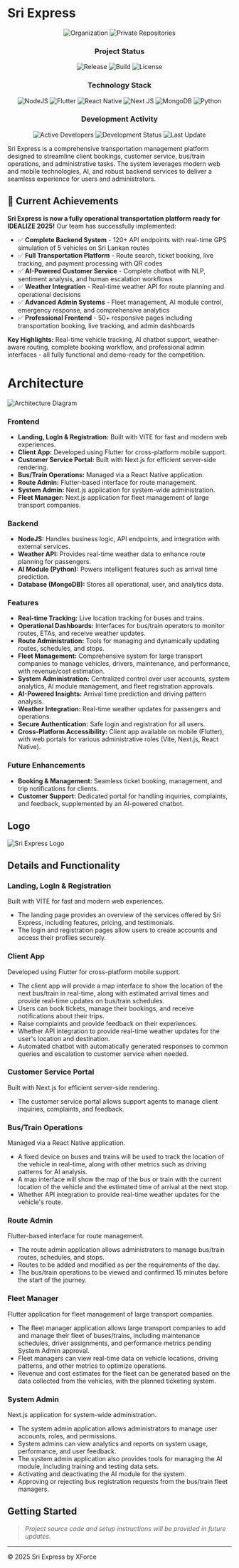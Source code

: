 # Sri Express

<div align="center">
  
![Organization](https://img.shields.io/badge/organization-Sri_Express-blue?style=for-the-badge&logo=github)
![Private Repositories](https://img.shields.io/badge/repositories-private-red?style=for-the-badge&logo=github)

### Project Status
![Release](https://img.shields.io/badge/release-v0.1.alpha-blue?style=flat-square)
![Build](https://img.shields.io/badge/build-passing-brightgreen?style=flat-square)
![License](https://img.shields.io/badge/license-proprietary-lightgrey?style=flat-square)
  
### Technology Stack
  
![NodeJS](https://img.shields.io/badge/node.js-%2343853D.svg?style=for-the-badge&logo=node.js&logoColor=white)
![Flutter](https://img.shields.io/badge/Flutter-%2302569B.svg?style=for-the-badge&logo=Flutter&logoColor=white)
![React Native](https://img.shields.io/badge/react_native-%2320232a.svg?style=for-the-badge&logo=react&logoColor=%2361DAFB)
![Next JS](https://img.shields.io/badge/Next-black?style=for-the-badge&logo=next.js&logoColor=white)
![MongoDB](https://img.shields.io/badge/MongoDB-%234ea94b.svg?style=for-the-badge&logo=mongodb&logoColor=white)
![Python](https://img.shields.io/badge/python-%2314354C.svg?style=for-the-badge&logo=python&logoColor=white)
  
### Development Activity
![Active Developers](https://img.shields.io/badge/active_developers-4+-orange?style=flat-square)
![Development Status](https://img.shields.io/badge/status-active_development-success?style=flat-square)
![Last Update](https://img.shields.io/badge/last_update-2025-informational?style=flat-square)
</div>

Sri Express is a comprehensive transportation management platform designed to streamline client bookings, customer service, bus/train operations, and administrative tasks. The system leverages modern web and mobile technologies, AI, and robust backend services to deliver a seamless experience for users and administrators.

## 🚀 Current Achievements

**Sri Express is now a fully operational transportation platform ready for IDEALIZE 2025!** Our team has successfully implemented:

- ✅ **Complete Backend System** - 120+ API endpoints with real-time GPS simulation of 5 vehicles on Sri Lankan routes
- ✅ **Full Transportation Platform** - Route search, ticket booking, live tracking, and payment processing with QR codes
- ✅ **AI-Powered Customer Service** - Complete chatbot with NLP, sentiment analysis, and human escalation workflows  
- ✅ **Weather Integration** - Real-time weather API for route planning and operational decisions
- ✅ **Advanced Admin Systems** - Fleet management, AI module control, emergency response, and comprehensive analytics
- ✅ **Professional Frontend** - 50+ responsive pages including transportation booking, live tracking, and admin dashboards

**Key Highlights:** Real-time vehicle tracking, AI chatbot support, weather-aware routing, complete booking workflow, and professional admin interfaces - all fully functional and demo-ready for the competition.

# Architecture

![Architecture Diagram](Architecture.png)

### Frontend

- **Landing, LogIn & Registration:** Built with VITE for fast and modern web experiences.
- **Client App:** Developed using Flutter for cross-platform mobile support.
- **Customer Service Portal:** Built with Next.js for efficient server-side rendering.
- **Bus/Train Operations:** Managed via a React Native application.
- **Route Admin:** Flutter-based interface for route management.
- **System Admin:** Next.js application for system-wide administration.
- **Fleet Manager:** Next.js application for fleet management of large transport companies.

### Backend

- **NodeJS:** Handles business logic, API endpoints, and integration with external services.
- **Weather API:** Provides real-time weather data to enhance route planning for passengers.
- **AI Module (Python):** Powers intelligent features such as arrival time prediction.
- **Database (MongoDB):** Stores all operational, user, and analytics data.

### Features
- **Real-time Tracking:** Live location tracking for buses and trains.
- **Operational Dashboards:** Interfaces for bus/train operators to monitor routes, ETAs, and receive weather updates.
- **Route Administration:** Tools for managing and dynamically updating routes, schedules, and stops.
- **Fleet Management:** Comprehensive system for large transport companies to manage vehicles, drivers, maintenance, and performance, with revenue/cost estimation.
- **System Administration:** Centralized control over user accounts, system analytics, AI module management, and fleet registration approvals.
- **AI-Powered Insights:** Arrival time prediction and driving pattern analysis.
- **Weather Integration:** Real-time weather updates for passengers and operations.
- **Secure Authentication:** Safe login and registration for all users.
- **Cross-Platform Accessibility:** Client app available on mobile (Flutter), with web portals for various administrative roles (Vite, Next.js, React Native).

### Future Enhancements
- **Booking & Management:** Seamless ticket booking, management, and trip notifications for clients.
- **Customer Support:** Dedicated portal for handling inquiries, complaints, and feedback, supplemented by an AI-powered chatbot.

## Logo

![Sri Express Logo](Logo.jpeg)

## Details and Functionality

### Landing, LogIn & Registration
Built with VITE for fast and modern web experiences.
- The landing page provides an overview of the services offered by Sri Express, including features, pricing, and testimonials.
- The login and registration pages allow users to create accounts and access their profiles securely.

### Client App
Developed using Flutter for cross-platform mobile support.
- The client app will provide a map interface to show the location of the next bus/train in real-time, along with estimated arrival times and provide real-time updates on bus/train schedules.
- Users can book tickets, manage their bookings, and receive notifications about their trips.
- Raise complaints and provide feedback on their experiences.
- Whether API integration to provide real-time weather updates for the user's location and destination.
- Automated chatbot with automatically generated responses to common queries and escalation to customer service when needed.


### Customer Service Portal
Built with Next.js for efficient server-side rendering.
- The customer service portal allows support agents to manage client inquiries, complaints, and feedback.

### Bus/Train Operations
Managed via a React Native application.
- A fixed device on buses and trains will be used to track the location of the vehicle in real-time, along with other metrics such as driving patterns for AI analysis.
- A map interface will show the map of the bus or train with the current location of the vehicle and the estimated time of arrival at the next stop.
- Whether API integration to provide real-time weather updates for the vehicle's route.

### Route Admin
Flutter-based interface for route management.
- The route admin application allows administrators to manage bus/train routes, schedules, and stops.
- Routes to be added and modified as per the requirements of the day.
- The bus/train operations to be viewed and confirmed 15 minutes before the start of the journey.

### Fleet Manager
Flutter application for fleet management of large transport companies.
- The fleet manager application allows large transport companies to add and manage their fleet of buses/trains, including maintenance schedules, driver assignments, and performance metrics pending System Admin approval.
- Fleet managers can view real-time data on vehicle locations, driving patterns, and other metrics to optimize operations.
- Revenue and cost estimates for the fleet can be generated based on the data collected from the vehicles, with the planned ticketing system.

### System Admin
Next.js application for system-wide administration.
- The system admin application allows administrators to manage user accounts, roles, and permissions.
- System admins can view analytics and reports on system usage, performance, and user feedback.
- The system admin application also provides tools for managing the AI module, including training and testing data sets.
- Activating and deactivating the AI module for the system.
- Approving or rejecting bus registration requests from the bus/train fleet managers.

## Getting Started

> _Project source code and setup instructions will be provided in future updates._

---

© 2025 Sri Express by XForce
